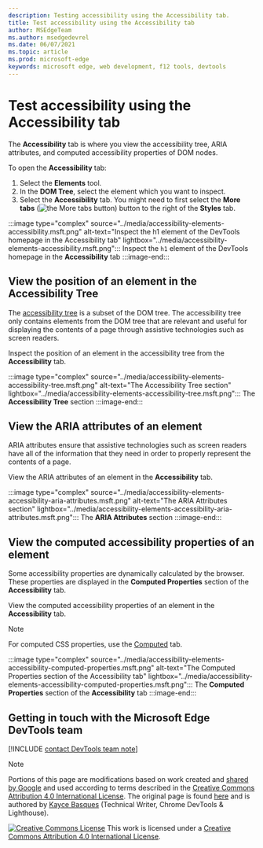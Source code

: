 ```yaml
---
description: Testing accessibility using the Accessibility tab.
title: Test accessibility using the Accessibility tab
author: MSEdgeTeam
ms.author: msedgedevrel
ms.date: 06/07/2021
ms.topic: article
ms.prod: microsoft-edge
keywords: microsoft edge, web development, f12 tools, devtools
---
```

<!-- this article was created on 05/11/2021 by moving a section out from the "Accessibility reference" article (reference.md) -->
<!-- Copyright Kayce Basques

   Licensed under the Apache License, Version 2.0 (the "License");
   you may not use this file except in compliance with the License.
   You may obtain a copy of the License at

       https://www.apache.org/licenses/LICENSE-2.0

   Unless required by applicable law or agreed to in writing, software
   distributed under the License is distributed on an "AS IS" BASIS,
   WITHOUT WARRANTIES OR CONDITIONS OF ANY KIND, either express or implied.
   See the License for the specific language governing permissions and
   limitations under the License.  -->
# Test accessibility using the Accessibility tab

The **Accessibility** tab is where you view the accessibility tree, ARIA attributes, and computed accessibility properties of DOM nodes.

To open the **Accessibility** tab:

1.  Select the **Elements** tool.
1.  In the **DOM Tree**, select the element which you want to inspect.
1.  Select the **Accessibility** tab.  You might need to first select the **More tabs** \(![the More tabs button](../media/more-tabs-icon.msft.png)\) button to the right of the **Styles** tab.

:::image type="complex" source="../media/accessibility-elements-accessibility.msft.png" alt-text="Inspect the h1 element of the DevTools homepage in the Accessibility tab" lightbox="../media/accessibility-elements-accessibility.msft.png":::
   Inspect the `h1` element of the DevTools homepage in the **Accessibility** tab
:::image-end:::


<!-- ====================================================================== -->
## View the position of an element in the Accessibility Tree

The [accessibility tree][MDNAccessibilityTree] is a subset of the DOM tree.  The accessibility tree only contains elements from the DOM tree that are relevant and useful for displaying the contents of a page through assistive technologies such as screen readers.

Inspect the position of an element in the accessibility tree from the **Accessibility** tab.

:::image type="complex" source="../media/accessibility-elements-accessibility-tree.msft.png" alt-text="The Accessibility Tree section" lightbox="../media/accessibility-elements-accessibility-tree.msft.png":::
   The **Accessibility Tree** section
:::image-end:::


<!-- ====================================================================== -->
## View the ARIA attributes of an element

ARIA attributes ensure that assistive technologies such as screen readers have all of the information that they need in order to properly represent the contents of a page.

View the ARIA attributes of an element in the **Accessibility** tab.

:::image type="complex" source="../media/accessibility-elements-accessibility-aria-attributes.msft.png" alt-text="The ARIA Attributes section" lightbox="../media/accessibility-elements-accessibility-aria-attributes.msft.png":::
   The **ARIA Attributes** section
:::image-end:::


<!-- ====================================================================== -->
## View the computed accessibility properties of an element

Some accessibility properties are dynamically calculated by the browser.  These properties are displayed in the **Computed Properties** section of the **Accessibility** tab.

View the computed accessibility properties of an element in the **Accessibility** tab.

> [!NOTE]
> For computed CSS properties, use the [Computed][DevtoolsCssReferenceViewActuallyAppliedElements] tab.

:::image type="complex" source="../media/accessibility-elements-accessibility-computed-properties.msft.png" alt-text="The Computed Properties section of the Accessibility tab" lightbox="../media/accessibility-elements-accessibility-computed-properties.msft.png":::
   The **Computed Properties** section of the **Accessibility** tab
:::image-end:::


<!-- ====================================================================== -->
## Getting in touch with the Microsoft Edge DevTools team

[!INCLUDE [contact DevTools team note](../includes/contact-devtools-team-note.md)]

> [!NOTE]
> Portions of this page are modifications based on work created and [shared by Google][GoogleSitePolicies] and used according to terms described in the [Creative Commons Attribution 4.0 International License][CCA4IL].
> The original page is found [here](https://developers.google.com/web/tools/chrome-devtools/accessibility/reference) and is authored by [Kayce Basques][KayceBasques] \(Technical Writer, Chrome DevTools \& Lighthouse\).

[![Creative Commons License][CCby4Image]][CCA4IL]
This work is licensed under a [Creative Commons Attribution 4.0 International License][CCA4IL].


<!-- ====================================================================== -->
<!-- links -->
[DevtoolsCssReferenceViewActuallyAppliedElements]: ../css/reference.md#view-only-the-css-that-is-actually-applied-to-an-element "View only the CSS that is actually applied to an element - CSS features reference | Microsoft Docs"
[MDNAccessibilityTree]: https://developer.mozilla.org/docs/Glossary/AOM "Accessibility tree (AOM) | MDN"
[GoogleSitePolicies]: https://developers.google.com/terms/site-policies
[CCA4IL]: https://creativecommons.org/licenses/by/4.0
[KayceBasques]: https://developers.google.com/web/resources/contributors/kaycebasques
[CCby4Image]: https://i.creativecommons.org/l/by/4.0/88x31.png
